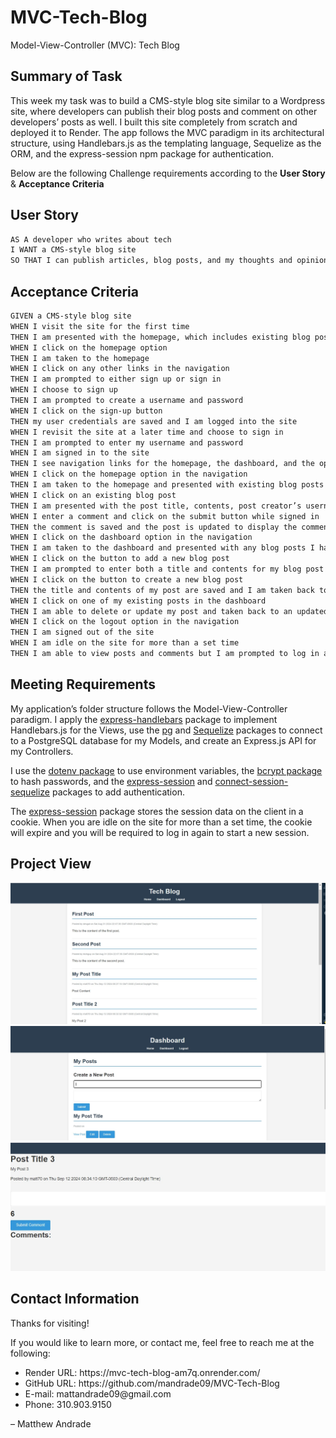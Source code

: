 # MVC-Tech-Blog

Model-View-Controller (MVC): Tech Blog


## Summary of Task
This week my task was to build a CMS-style blog site similar to a Wordpress site, where developers can publish their blog posts and comment on other developers’ posts as well. I built this site completely from scratch and deployed it to Render. The app follows the MVC paradigm in its architectural structure, using Handlebars.js as the templating language, Sequelize as the ORM, and the express-session npm package for authentication.

Below are the following Challenge requirements according to the **User Story** & **Acceptance Criteria**


## User Story

```md
AS A developer who writes about tech
I WANT a CMS-style blog site
SO THAT I can publish articles, blog posts, and my thoughts and opinions
```

## Acceptance Criteria

```md
GIVEN a CMS-style blog site
WHEN I visit the site for the first time
THEN I am presented with the homepage, which includes existing blog posts if any have been posted; navigation links for the homepage and the dashboard; and the option to log in
WHEN I click on the homepage option
THEN I am taken to the homepage
WHEN I click on any other links in the navigation
THEN I am prompted to either sign up or sign in
WHEN I choose to sign up
THEN I am prompted to create a username and password
WHEN I click on the sign-up button
THEN my user credentials are saved and I am logged into the site
WHEN I revisit the site at a later time and choose to sign in
THEN I am prompted to enter my username and password
WHEN I am signed in to the site
THEN I see navigation links for the homepage, the dashboard, and the option to log out
WHEN I click on the homepage option in the navigation
THEN I am taken to the homepage and presented with existing blog posts that include the post title and the date created
WHEN I click on an existing blog post
THEN I am presented with the post title, contents, post creator’s username, and date created for that post and have the option to leave a comment
WHEN I enter a comment and click on the submit button while signed in
THEN the comment is saved and the post is updated to display the comment, the comment creator’s username, and the date created
WHEN I click on the dashboard option in the navigation
THEN I am taken to the dashboard and presented with any blog posts I have already created and the option to add a new blog post
WHEN I click on the button to add a new blog post
THEN I am prompted to enter both a title and contents for my blog post
WHEN I click on the button to create a new blog post
THEN the title and contents of my post are saved and I am taken back to an updated dashboard with my new blog post
WHEN I click on one of my existing posts in the dashboard
THEN I am able to delete or update my post and taken back to an updated dashboard
WHEN I click on the logout option in the navigation
THEN I am signed out of the site
WHEN I am idle on the site for more than a set time
THEN I am able to view posts and comments but I am prompted to log in again before I can add, update, or delete posts
```

## Meeting Requirements

My application’s folder structure follows the Model-View-Controller paradigm. I apply the [express-handlebars](https://www.npmjs.com/package/express-handlebars) package to implement Handlebars.js for the Views, use the [pg](https://www.npmjs.com/package/pg) and [Sequelize](https://www.npmjs.com/package/sequelize) packages to connect to a PostgreSQL database for my Models, and create an Express.js API for my Controllers.

I use the [dotenv package](https://www.npmjs.com/package/dotenv) to use environment variables, the [bcrypt package](https://www.npmjs.com/package/bcrypt) to hash passwords, and the [express-session](https://www.npmjs.com/package/express-session) and [connect-session-sequelize](https://www.npmjs.com/package/connect-session-sequelize) packages to add authentication.

The [express-session](https://www.npmjs.com/package/express-session) package stores the session data on the client in a cookie. When you are idle on the site for more than a set time, the cookie will expire and you will be required to log in again to start a new session. 

## Project View

![Main Page](<assets/images/Main Page Screenshot.jpg>)
![Create Post](<assets/images/Create Post Screenshot.jpg>)
![View Post](<assets/images/View Post Screenshot.jpg>)


## Contact Information
Thanks for visiting!

If you would like to learn more, or contact me, feel free to reach me at the following:

<ul>
    <li>Render URL: https://mvc-tech-blog-am7q.onrender.com/</li>
    <li>GitHub URL: https://github.com/mandrade09/MVC-Tech-Blog</li>
    <li>E-mail: mattandrade09@gmail.com</li>
    <li>Phone: 310.903.9150</li>
</ul>

<p>
<footer> &ndash; Matthew Andrade</footer>
</p>
